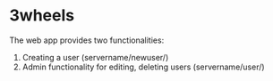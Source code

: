 # 3wheels

The web app provides two functionalities:

1) Creating a user (servername/newuser/)
2) Admin functionality for editing, deleting users (servername/user/)
